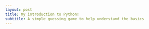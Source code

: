 ```yaml
---
layout: post
title: My introduction to Python!
subtitle: A simple guessing game to help understand the basics
---
```

